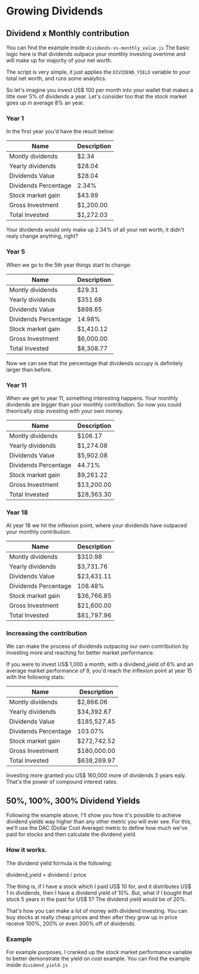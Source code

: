 # Growing Dividends

## Dividend x Monthly contribution
You can find the example inside `dividends-vs-monthly_value.js`
The basic logic here is that dividends outpace your monthly investing overtime and will make up for majority of your net worth.

The script is very simple, it just applies the `DIVIDEND_YIELD` variable to your total net worth, and runs some analytics.

So let's imagine you invest US$ 100 per month into your wallet that makes a litte over 5% of dividends a year. Let's consider too that the stock market goes up in average 8% an year.

### Year 1
In the first year you'd have the result below:

| **Name**             | **Description** |
|----------------------|-----------------|
| Montly dividends     | $2.34           |
| Yearly dividends     | $28.04          |
| Dividends Value      | $28.04          |
| Dividends Percentage | 2.34%           |
| Stock market gain    | $43.99          |
| Gross Investment     | $1,200.00       |
| Total Invested       | $1,272.03       |

Your dividends would only make up 2.34% of all your net worth, it didn't realy change anything, right?

### Year 5
When we go to the 5th year things start to change:

| **Name**             | **Description** |
|----------------------|-----------------|
| Montly dividends     | $29.31          |
| Yearly dividends     | $351.68         |
| Dividends Value      | $898.65         |
| Dividends Percentage | 14.98%          |
| Stock market gain    | $1,410.12       |
| Gross Investment     | $6,000.00       |
| Total Invested       | $8,308.77       |

Now we can see that the percentage that dividends occupy is definitely larger than before.

### Year 11
When we get to year 11, something interesting happens. Your monthly dividends are bigger than your monthly contribution. So now you could theorically stop investing with your own money.

| **Name**             | **Description** |
|----------------------|-----------------|
| Montly dividends     | $106.17         |
| Yearly dividends     | $1,274.08       |
| Dividends Value      | $5,902.08       |
| Dividends Percentage | 44.71%          |
| Stock market gain    | $9,261.22       |
| Gross Investment     | $13,200.00      |
| Total Invested       | $28,363.30      |

### Year 18
At year 18 we hit the inflexion point, where your dividends have outpaced your monthly contribution.

| **Name**             | **Description** |
|----------------------|-----------------|
| Montly dividends     | $310.98         |
| Yearly dividends     | $3,731.76       |
| Dividends Value      | $23,431.11      |
| Dividends Percentage | 108.48%         |
| Stock market gain    | $36,766.85      |
| Gross Investment     | $21,600.00      |
| Total Invested       | $81,797.96      |

### Increasing the contribution
We can make the process of dividends outpacing our own contribution by investing more and reaching for better market performance.

If you were to invest US$ 1,000 a month, with a dividend_yield of 6% and an average market performance of 9, you'd reach the inflexion point at year 15 with the following stats:

| **Name**             | **Description** |
|----------------------|-----------------|
| Montly dividends     | $2,866.06       |
| Yearly dividends     | $34,392.67      |
| Dividends Value      | $185,527.45     |
| Dividends Percentage | 103.07%         |
| Stock market gain    | $272,742.52     |
| Gross Investment     | $180,000.00     |
| Total Invested       | $638,269.97     |

Investing more granted you US$ 160,000 more of dividends 3 years ealy. That's the power of compound interest rates.

## 50%, 100%, 300% Dividend Yields
Following the example above, I'll show you how it's possible to achieve dividend yields way higher than any other metric you will ever see.
For this, we'll use the DAC (Dollar Cost Average) metric to define how much we've paid for stocks and then calculate the dividend yield.

### How it works.

The dividend yield formula is the following:

dividend_yield = dividend / price

The thing is, if I have a stock which I paid US$ 10 for, and it distributes US$ 1 in dividends, then I have a dividend yield of 10%. But, what if I bought that stock 5 years in the past for US$ 5? The dividend yield would be of 20%.

That's how you can make a lot of money with dividend investing. You can buy stocks at really cheap prices and then after they grow up in price receive 100%, 200% or even 300% off of dividends.


### Example

For example purposes, I cranked up the stock market performance variable to better demonstrate the yield on cost example.
You can find the example inside `dividend_yield.js`